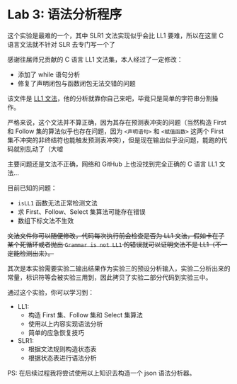 # Lab 3: 语法分析程序

这个实验是最难的一个，其中 SLR1 文法实现似乎会比 LL1 要难，所以在这里 C 语言文法就不针对 SLR 去专门写一个了

感谢往届师兄贡献的 C 语言 LL1 文法集，本人经过了一定修改：

- 添加了 while 语句分析
- 修复了声明闭包与函数闭包无法交错的问题

该文件是 [LL1 文法](./LL1Grammar.txt)，他的分析就靠你自己来吧，毕竟只是简单的字符串分割操作。

严格来说，这个文法并不算正确，因为其存在预测表冲突的问题（当然构造 First 和 Follow 集的算法似乎也存在问题，因为 `<声明语句>` 和 `<赋值函数>` 这两个 First 集不冲突的非终结符也能触发预测表冲突），但是现在输出似乎没问题，能跑的代码就别乱动了（大嘘

主要问题还是文法不正确，网络和 GitHub 上也没找到完全正确的 C 语言 LL1 文法...

目前已知的问题：
- `isLL1` 函数无法正常检测文法
- 求 First、Follow、Select 集算法可能存在错误
- 数组下标文法不生效

~~文法文件你可以随便修改，代码每次执行前会检查是否为 LL1 文法，假如卡在了某个死循环或者抛出 `Grammar is not LL1` 的错误就可以证明文法不是 LL1（不一定能检测出来）。~~

其次是本实验需要实验二输出结果作为实验三的预设分析输入，实验二分析出来的常量，标识符等会被实验三用到，因此拷贝了实验二部分代码到实验三中。

通过这个实验，你可以学习到：

- LL1:
  - 构造 First 集、Follow 集和 Select 集算法
  - 使用以上内容实现语法分析
  - 简单的应急恢复技巧
- SLR1:
  - 根据文法规则构造状态表
  - 根据状态表进行语法分析

PS: 在后续过程我将尝试使用以上知识去构造一个 json 语法分析器。
